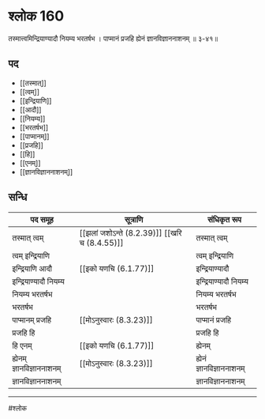 # श्लोक 160

तस्मात्त्वमिन्द्रियाण्यादौ नियम्य भरतर्षभ ।
पाप्मानं प्रजहि ह्येनं ज्ञानविज्ञाननाशनम् ॥ ३-४१॥


## पद 

- [[तस्मात्]]
- [[त्वम्]]
- [[इन्द्रियाणि]]
- [[आदौ]]
- [[नियम्य]]
- [[भरतर्षभ]]
- [[पाप्मानम्]]
- [[प्रजहि]]
- [[हि]]
- [[एनम्]]
- [[ज्ञानविज्ञाननाशनम्]]

## सन्धि

| पद समूह | सूत्राणि | संधिकृत रूप |
| ----- | ----- | ----- |
| तस्मात् त्वम् |  [[झलां जशोऽन्ते (8.2.39)]] [[खरि च (8.4.55)]] | तस्मात् त्वम् |
| त्वम् इन्द्रियाणि |  | त्वम् इन्द्रियाणि |
| इन्द्रियाणि आदौ |  [[इको यणचि (6.1.77)]] | इन्द्रियाण्यादौ |
| इन्द्रियाण्यादौ नियम्य |  | इन्द्रियाण्यादौ नियम्य |
| नियम्य भरतर्षभ |  | नियम्य भरतर्षभ |
| भरतर्षभ |  | भरतर्षभ |
| पाप्मानम् प्रजहि |  [[मोऽनुस्वारः (8.3.23)]] | पाप्मानं प्रजहि |
| प्रजहि हि |  | प्रजहि हि |
| हि एनम् |  [[इको यणचि (6.1.77)]] | ह्येनम् |
| ह्येनम् ज्ञानविज्ञाननाशनम् |  [[मोऽनुस्वारः (8.3.23)]] | ह्येनं ज्ञानविज्ञाननाशनम् |
| ज्ञानविज्ञाननाशनम् |  | ज्ञानविज्ञाननाशनम् |


---

#श्लोक